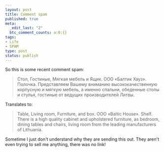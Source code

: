 ```yaml
--- 
layout: post
title: Comment spam
published: true
meta: 
  _edit_last: "2"
  btc_comment_counts: a:0:{}
tags: 
- Life
- SPAM
type: post
status: publish
---
```

So this is some recent comment spam: 

> Стол, Гостиные, Мягкая мебель и Ящик. ООО «Балтик Хауз». Полочка. Представляем Вашему вниманию высококачественную корпусную и мягкую мебель, а именно спальни, обеденные столы и стулья, гостиные от ведущих производителей Литвы.

Translates to: 

> Table, Living room, Furniture, and box. OOO «Baltic House». Shelf. There is a high quality cabinet and upholstered furniture, as bedroom, dining tables and chairs, living room from the leading manufacturers of Lithuania.

Sometime I just don't understand why they are sending this out. They aren't even trying to sell me anything, there was no link! 
